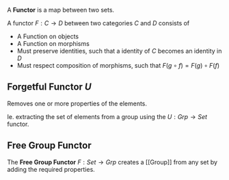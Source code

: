 A **Functor** is a map between two sets.

A functor $F : C \rightarrow D$ between two categories $C$ and $D$ consists of
- A Function on objects
- A Function on morphisms
- Must preserve identities, such that a identity of $C$ becomes an identity in $D$
- Must respect composition of morphisms, such that $F(g ∘ f) = F(g) ∘ F(f)$

## Forgetful Functor $U$

Removes one or more properties of the elements.

Ie. extracting the set of elements from a group using the $U: Grp \rightarrow Set$ functor.

## Free Group Functor

The **Free Group Functor** $F: Set \rightarrow Grp$ creates a [[Group]] from any set by adding the required properties.
